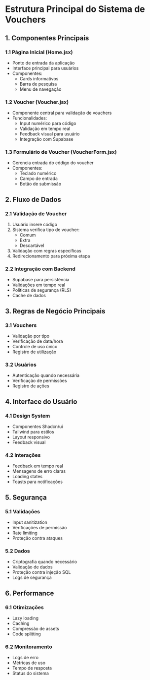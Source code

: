 # Estrutura Principal do Sistema de Vouchers

## 1. Componentes Principais

### 1.1 Página Inicial (Home.jsx)
- Ponto de entrada da aplicação
- Interface principal para usuários
- Componentes:
  - Cards informativos
  - Barra de pesquisa
  - Menu de navegação

### 1.2 Voucher (Voucher.jsx)
- Componente central para validação de vouchers
- Funcionalidades:
  - Input numérico para código
  - Validação em tempo real
  - Feedback visual para usuário
  - Integração com Supabase

### 1.3 Formulário de Voucher (VoucherForm.jsx)
- Gerencia entrada do código do voucher
- Componentes:
  - Teclado numérico
  - Campo de entrada
  - Botão de submissão

## 2. Fluxo de Dados

### 2.1 Validação de Voucher
1. Usuário insere código
2. Sistema verifica tipo de voucher:
   - Comum
   - Extra
   - Descartável
3. Validação com regras específicas
4. Redirecionamento para próxima etapa

### 2.2 Integração com Backend
- Supabase para persistência
- Validações em tempo real
- Políticas de segurança (RLS)
- Cache de dados

## 3. Regras de Negócio Principais

### 3.1 Vouchers
- Validação por tipo
- Verificação de data/hora
- Controle de uso único
- Registro de utilização

### 3.2 Usuários
- Autenticação quando necessária
- Verificação de permissões
- Registro de ações

## 4. Interface do Usuário

### 4.1 Design System
- Componentes Shadcn/ui
- Tailwind para estilos
- Layout responsivo
- Feedback visual

### 4.2 Interações
- Feedback em tempo real
- Mensagens de erro claras
- Loading states
- Toasts para notificações

## 5. Segurança

### 5.1 Validações
- Input sanitization
- Verificações de permissão
- Rate limiting
- Proteção contra ataques

### 5.2 Dados
- Criptografia quando necessário
- Validação de dados
- Proteção contra injeção SQL
- Logs de segurança

## 6. Performance

### 6.1 Otimizações
- Lazy loading
- Caching
- Compressão de assets
- Code splitting

### 6.2 Monitoramento
- Logs de erro
- Métricas de uso
- Tempo de resposta
- Status do sistema